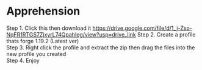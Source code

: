 # Apprehension

Step 1. Click this then download it https://drive.google.com/file/d/1_j-Zso-NqFR1RTGS7ZjxyrL74QpahIeg/view?usp=drive_link
Step 2. Create a profile thats forge 1.19.2 (Latest ver)    
Step 3. Right click the profile and extract the zip then drag the files into the new profile you created    
Step 4. Enjoy
